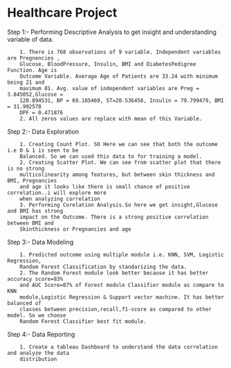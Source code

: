 # Healthcare Project

Step 1:- Performing Descriptive Analysis to get insight and understanding variable of data.
        
        1. There is 768 observations of 9 variable. Independent variables are Pregnencies ,
        Glucose, BloodPressure, Insulin, BMI and DiabetesPedigree Function. Age is
        Outcome Variable. Average Age of Patients are 33.24 with minimum being 21 and
        maximum 81. Avg. value of independent variables are Preg = 3.845052,Glucose =
        120.894531, BP = 69.105469, ST=20.536458, Insulin = 79.799479, BMI = 31.992578
        DPF = 0.471876
        2. All zeros values are replace with mean of this Variable.
        
Step 2:- Data Exploration
        
        1. Creating Count Plot. SO Here we can see that both the outcome i.e 0 & 1 is seen to be
        Balanced. So we can used this data to for training a model.
        2. Creating Scatter Plot. We can see from scatter plot that there is no strong
        multicolinearity among features, but between skin thickness and BMI, Pregnancies
        and age it looks like there is small chance of positive correlation..i will explore more
        when analyzing correlation
        3. Performing Corelation Analysis.So here we get insight,Glucose and BMI has strong
        impact on the Outcome. There is a strong positive correlation between BMI and
        Skinthickness or Pregnancies and age
        
Step 3:- Data Modeling
        
        1. Predicted outcome using multiple module i.e. KNN, SVM, Logistic Regression,
        Random Forest Classification by standarizing the data.
        2. The Random Forest module look better because it has better accuracy score=83%
        and AUC Score=87% of Forest module Classifier module as compare to KNN
        module,Logistic Regression & Support vector machine. It has better balanced of
        classes between precision,recall,f1-score as compared to other model. So we choose
        Random Forest Classifier best fit module.
        
Step 4:- Data Reporting
       
        1. Create a tableau Dashboard to understand the data correlation and analyze the data
        distribution
